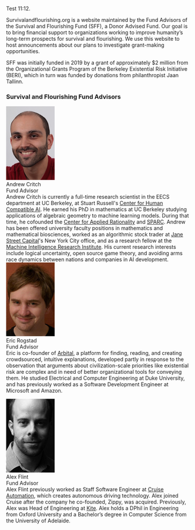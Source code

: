 Test 11:12. 

Survivalandflourishing.org is a website maintained by the Fund Advisors of the Survival and Flourishing Fund (SFF), a Donor Advised Fund.  Our goal is to bring financial support to organizations working to improve humanity’s long-term prospects for survival and flourishing.  We use this website to host announcements about our plans to investigate grant-making opportunities.  

SFF was initially funded in 2019 by a grant of approximately $2 million from the Organizational Grants Program of the Berkeley Existential Risk Initiative (BERI), which in turn was funded by donations from philanthropist Jaan Tallinn.

<a name="staff" class="intrapage-link"></a>
<h3>Survival and Flourishing Fund Advisors</h3>
<a name="andrew-critch" class="intrapage-link"></a>
<div class="bio">
  <div class="box person">
    <img
      src="/images/andrew-critch.jpg"
      alt="Andrew Critch"
      width="132px"/>
    </div>
<div class="name">Andrew Critch</div>
<div class="title">Fund Advisor</div>
Andrew Critch is currently a full-time research scientist in the EECS department at UC Berkeley, at Stuart Russell's <a href="http://humancompatible.ai/">Center for Human Compatible AI</a>.  He earned his PhD in mathematics at UC Berkeley studying applications of algebraic geometry to machine learning models. During that time, he cofounded the <a href="http://rationality.org">Center for Applied Rationality</a> and <a href="http://sparc-camp.org/">SPARC</a>. Andrew has been offered university faculty positions in mathematics and mathematical biosciences, worked as an algorithmic stock trader at <a href="https://www.janestreet.com/">Jane Street Capital</a>'s New York City office, and as a research fellow at the <a href="https://intelligence.org/">Machine Intelligence Research Institute</a>.  His current research interests include logical uncertainty, open source game theory, and avoiding arms race dynamics between nations and companies in AI development.
</div>



<div class="bio">
  <a name="eric-rogstad" class="intrapage-link"></a>
  <div class="box person">
    <img
      src="/images/eric-rogstad.jpg"
      alt=""
      width="132px"/>
  </div>
<div class="name">Eric Rogstad</div>
<div class="title">Fund Advisor</div>
Eric is co-founder of <a href="https://arbital.com">Arbital</a>, a platform for finding, reading, and creating crowdsourced, intuitive explanations, developed partly in response to the observation that arguments about civilization-scale priorities like existential risk are complex and in need of better organizational tools for conveying them. He studied Electrical and Computer Engineering at Duke University, and has previously worked as a Software Development Engineer at Microsoft and Amazon.
</div>


<a name="alex-flint" class="intrapage-link"></a>
<div class="bio">
  <div class="box person">
    <img
      src="/images/alex-flint.jpg"
      alt="Alex Flint"
      width="132px"/>
  </div>
<div class="name">Alex Flint</div>
<div class="title">Fund Advisor</div>
Alex Flint previously worked as Staff Software Engineer at <a href="https://getcruise.com/">Cruise Automation</a>, which creates autonomous driving technology. Alex joined Cruise after the company he co-founded, Zippy, was acquired. Previously, Alex was Head of Engineering at <a href="https://kite.com/">Kite</a>. Alex holds a DPhil in Engineering from Oxford University and a Bachelor’s degree in Computer Science from the University of Adelaide.
</div>
<div style="clear:both"></div>
